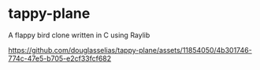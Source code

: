 # tappy-plane
A flappy bird clone written in C using Raylib





https://github.com/douglasselias/tappy-plane/assets/11854050/4b301746-774c-47e5-b705-e2cf33fcf682

